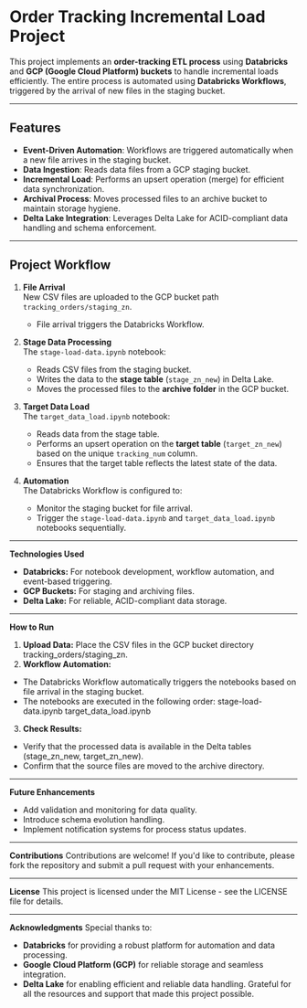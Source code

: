 # Order Tracking Incremental Load Project

This project implements an **order-tracking ETL process** using **Databricks** and **GCP (Google Cloud Platform) buckets** to handle incremental loads efficiently. The entire process is automated using **Databricks Workflows**, triggered by the arrival of new files in the staging bucket. 

---

## Features
- **Event-Driven Automation**: Workflows are triggered automatically when a new file arrives in the staging bucket.
- **Data Ingestion**: Reads data files from a GCP staging bucket.
- **Incremental Load**: Performs an upsert operation (merge) for efficient data synchronization.
- **Archival Process**: Moves processed files to an archive bucket to maintain storage hygiene.
- **Delta Lake Integration**: Leverages Delta Lake for ACID-compliant data handling and schema enforcement.

---

## Project Workflow

1. **File Arrival**  
   New CSV files are uploaded to the GCP bucket path `tracking_orders/staging_zn`.  
   - File arrival triggers the Databricks Workflow.

2. **Stage Data Processing**  
   The `stage-load-data.ipynb` notebook:  
   - Reads CSV files from the staging bucket.
   - Writes the data to the **stage table** (`stage_zn_new`) in Delta Lake.
   - Moves the processed files to the **archive folder** in the GCP bucket.

3. **Target Data Load**  
   The `target_data_load.ipynb` notebook:  
   - Reads data from the stage table.
   - Performs an upsert operation on the **target table** (`target_zn_new`) based on the unique `tracking_num` column.  
   - Ensures that the target table reflects the latest state of the data.

4. **Automation**  
   The Databricks Workflow is configured to:  
   - Monitor the staging bucket for file arrival.  
   - Trigger the `stage-load-data.ipynb` and `target_data_load.ipynb` notebooks sequentially.

---

**Technologies Used**
- **Databricks:** For notebook development, workflow automation, and event-based triggering.
- **GCP Buckets:** For staging and archiving files.
- **Delta Lake:** For reliable, ACID-compliant data storage.

---

**How to Run**
1. **Upload Data:** Place the CSV files in the GCP bucket directory tracking_orders/staging_zn.
2. **Workflow Automation:**
- The Databricks Workflow automatically triggers the notebooks based on file arrival in the staging bucket.
- The notebooks are executed in the following order:
    stage-load-data.ipynb
    target_data_load.ipynb
3. **Check Results:**
- Verify that the processed data is available in the Delta tables (stage_zn_new, target_zn_new).
- Confirm that the source files are moved to the archive directory.

---

**Future Enhancements**
- Add validation and monitoring for data quality.
- Introduce schema evolution handling.
- Implement notification systems for process status updates.

---

**Contributions**
Contributions are welcome! If you'd like to contribute, please fork the repository and submit a pull request with your enhancements.

---

**License**
This project is licensed under the MIT License - see the LICENSE file for details.

---

**Acknowledgments**
Special thanks to:
- **Databricks** for providing a robust platform for automation and data processing.
- **Google Cloud Platform (GCP)** for reliable storage and seamless integration.
- **Delta Lake** for enabling efficient and reliable data handling.
Grateful for all the resources and support that made this project possible.
